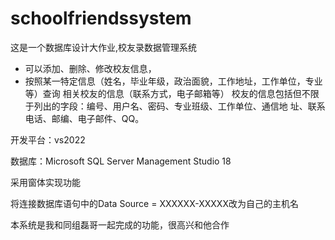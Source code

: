 <h1>schoolfriendssystem</h1>
<p>这是一个数据库设计大作业,校友录数据管理系统</p>
<ul>
<li>可以添加、删除、修改校友信息，</li>
<li>按照某一特定信息（姓名，毕业年级，政治面貌，工作地址，工作单位，专业等）查询 相关校友的信息（联系方式，电子邮箱等）
校友的信息包括但不限于列出的字段：编号、用户名、密码、专业班级、工作单位、通信地 址、联系电话、邮编、电子邮件、QQ。</li>
</ul>
<p>开发平台：vs2022</p>
<p>数据库：Microsoft SQL Server Management Studio 18</p>
<p>采用窗体实现功能</p>
<p>将连接数据库语句中的Data Source = XXXXXX-XXXXX改为自己的主机名</p>
本系统是我和同组磊哥一起完成的功能，很高兴和他合作</p>

